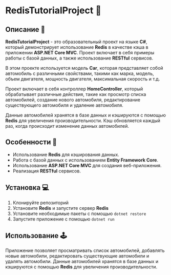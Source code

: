 # RedisTutorialProject 🚀

## Описание 📝
**RedisTutorialProject** - это образовательный проект на языке **C#**, который демонстрирует использование **Redis** в качестве кэша в приложении **ASP.NET Core MVC**. Проект включает в себя примеры работы с базой данных, а также использование **RESTful** сервисов.

В этом проекте используется модель **Car**, которая представляет собой автомобиль с различными свойствами, такими как марка, модель, объем двигателя, мощность двигателя, максимальная скорость и т.д.

Проект включает в себя контроллер **HomeController**, который обрабатывает различные действия, такие как просмотр списка автомобилей, создание нового автомобиля, редактирование существующего автомобиля и удаление автомобиля.

Данные автомобилей хранятся в базе данных и кэшируются с помощью **Redis** для увеличения производительности. Кэш обновляется каждый раз, когда происходит изменение данных автомобилей.

## Особенности 🌟
- Использование **Redis** для кэширования данных.
- Работа с базой данных с использованием **Entity Framework Core**.
- Использование **ASP.NET Core MVC** для создания веб-приложения.
- Реализация **RESTful** сервисов.

## Установка 💻
1. Клонируйте репозиторий
2. Установите **Redis** и запустите сервер **Redis**
3. Установите необходимые пакеты с помощью `dotnet restore`
4. Запустите приложение с помощью `dotnet run`

## Использование 🕹️
Приложение позволяет просматривать список автомобилей, добавлять новые автомобили, редактировать существующие автомобили и удалять автомобили. Данные автомобилей хранятся в базе данных и кэшируются с помощью **Redis** для увеличения производительности.
